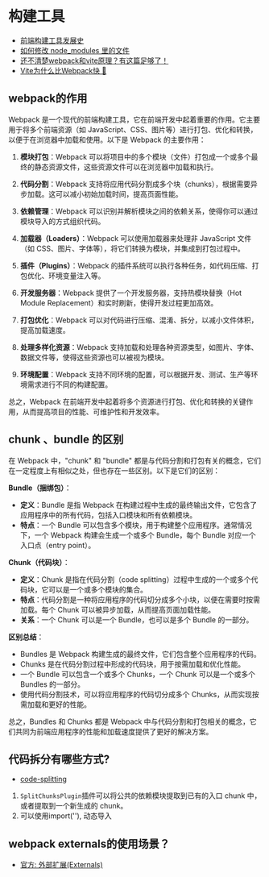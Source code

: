 # 构建工具

* [前端构建工具发展史](https://mp.weixin.qq.com/s/15YxshMsZ7FJyLUfXZHqCQ)
* [如何修改 node_modules 里的文件](https://mp.weixin.qq.com/s/nD9bbpvGA3pTHeLMmTyukQ)
* [还不清楚webpack和vite原理？有这篇足够了！](https://juejin.cn/post/7267791228872671247?utm_source=gold_browser_extension#heading-0)
* [Vite为什么比Webpack快 🌟](https://mp.weixin.qq.com/s/f5D8ZEbPhQbwDrUCwgezTQ)

## webpack的作用

Webpack 是一个现代的前端构建工具，它在前端开发中起着重要的作用。它主要用于将多个前端资源（如 JavaScript、CSS、图片等）进行打包、优化和转换，以便于在浏览器中加载和使用。以下是 Webpack 的主要作用：

1. **模块打包**：Webpack 可以将项目中的多个模块（文件）打包成一个或多个最终的静态资源文件，这些资源文件可以在浏览器中加载和执行。

2. **代码分割**：Webpack 支持将应用代码分割成多个块（chunks），根据需要异步加载。这可以减小初始加载时间，提高页面性能。

3. **依赖管理**：Webpack 可以识别并解析模块之间的依赖关系，使得你可以通过模块导入的方式组织代码。

4. **加载器（Loaders）**：Webpack 可以使用加载器来处理非 JavaScript 文件（如 CSS、图片、字体等），将它们转换为模块，并集成到打包过程中。

5. **插件（Plugins）**：Webpack 的插件系统可以执行各种任务，如代码压缩、打包优化、环境变量注入等。

6. **开发服务器**：Webpack 提供了一个开发服务器，支持热模块替换（Hot Module Replacement）和实时刷新，使得开发过程更加高效。

7. **打包优化**：Webpack 可以对代码进行压缩、混淆、拆分，以减小文件体积，提高加载速度。

8. **处理多样化资源**：Webpack 支持加载和处理各种资源类型，如图片、字体、数据文件等，使得这些资源也可以被视为模块。

9. **环境配置**：Webpack 支持不同环境的配置，可以根据开发、测试、生产等环境需求进行不同的构建配置。

总之，Webpack 在前端开发中起着将多个资源进行打包、优化和转换的关键作用，从而提高项目的性能、可维护性和开发效率。

## chunk 、bundle 的区别

在 Webpack 中，"chunk" 和 "bundle" 都是与代码分割和打包有关的概念，它们在一定程度上有相似之处，但也存在一些区别。以下是它们的区别：

**Bundle（捆绑包）**：

* **定义**：Bundle 是指 Webpack 在构建过程中生成的最终输出文件，它包含了应用程序中的所有代码，包括入口模块和所有依赖模块。
* **特点**：一个 Bundle 可以包含多个模块，用于构建整个应用程序。通常情况下，一个 Webpack 构建会生成一个或多个 Bundle，每个 Bundle 对应一个入口点（entry point）。

**Chunk（代码块）**：

* **定义**：Chunk 是指在代码分割（code splitting）过程中生成的一个或多个代码块，它可以是一个或多个模块的集合。
* **特点**：代码分割是一种将应用程序的代码切分成多个小块，以便在需要时按需加载。每个 Chunk 可以被异步加载，从而提高页面加载性能。
* **关系**：一个 Chunk 可以是一个 Bundle，也可以是多个 Bundle 的一部分。

**区别总结**：

* Bundles 是 Webpack 构建生成的最终文件，它们包含整个应用程序的代码。
* Chunks 是在代码分割过程中形成的代码块，用于按需加载和优化性能。
* 一个 Bundle 可以包含一个或多个 Chunks，一个 Chunk 可以是一个或多个 Bundles 的一部分。
* 使用代码分割技术，可以将应用程序的代码切分成多个 Chunks，从而实现按需加载和更好的性能。

总之，Bundles 和 Chunks 都是 Webpack 中与代码分割和打包相关的概念，它们共同为前端应用程序的性能和加载速度提供了更好的解决方案。

## 代码拆分有哪些方式?

* [code-splitting](https://webpack.docschina.org/guides/code-splitting/)
1. `SplitChunksPlugin`插件可以将公共的依赖模块提取到已有的入口 chunk 中，或者提取到一个新生成的 chunk。
2. 可以使用import(''), 动态导入

## webpack externals的使用场景？

* [官方: 外部扩展(Externals)](https://webpack.docschina.org/configuration/externals/)
